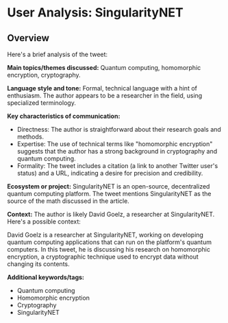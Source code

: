 # User Analysis: SingularityNET

## Overview

Here's a brief analysis of the tweet:

**Main topics/themes discussed:**
Quantum computing, homomorphic encryption, cryptography.

**Language style and tone:**
Formal, technical language with a hint of enthusiasm. The author appears to be a researcher in the field, using specialized terminology.

**Key characteristics of communication:**

* Directness: The author is straightforward about their research goals and methods.
* Expertise: The use of technical terms like "homomorphic encryption" suggests that the author has a strong background in cryptography and quantum computing.
* Formality: The tweet includes a citation (a link to another Twitter user's status) and a URL, indicating a desire for precision and credibility.

**Ecosystem or project:**
SingularityNET is an open-source, decentralized quantum computing platform. The tweet mentions SingularityNET as the source of the math discussed in the article.

**Context:** The author is likely David Goelz, a researcher at SingularityNET. Here's a possible context:

David Goelz is a researcher at SingularityNET, working on developing quantum computing applications that can run on the platform's quantum computers. In this tweet, he is discussing his research on homomorphic encryption, a cryptographic technique used to encrypt data without changing its contents.

**Additional keywords/tags:**

* Quantum computing
* Homomorphic encryption
* Cryptography
* SingularityNET